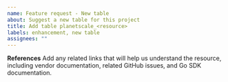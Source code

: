 ```yaml
---
name: Feature request - New table
about: Suggest a new table for this project
title: Add table planetscale_<resource>
labels: enhancement, new table
assignees: ""
---
```


**References**
Add any related links that will help us understand the resource, including vendor documentation, related GitHub issues, and Go SDK documentation.
